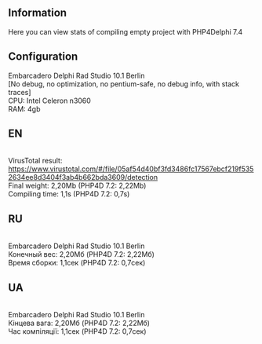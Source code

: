 ## Information
Here you can view stats of compiling empty project with PHP4Delphi 7.4

## Configuration
Embarcadero Delphi Rad Studio 10.1 Berlin
<br>[No debug, no optimization,  no pentium-safe, no debug info, with stack traces]
<br>CPU: Intel Celeron n3060
<br>RAM: 4gb

## EN
<br>VirusTotal result: https://www.virustotal.com/#/file/05af54d40bf3fd3486fc17567ebcf219f5352634ee8d3404f3ab4b662bda3609/detection
<br>Final weight: 2,20Mb (PHP4D 7.2: 2,22Mb)
<br>Compiling time: 1,1s (PHP4D 7.2: 0,7s)

## RU
<br>Embarcadero Delphi Rad Studio 10.1 Berlin
<br>Конечный вес: 2,20Мб (PHP4D 7.2: 2,22Мб)
<br>Время сборки: 1,1сек (PHP4D 7.2: 0,7сек)

## UA
<br>Embarcadero Delphi Rad Studio 10.1 Berlin
<br>Кінцева вага: 2,20Мб (PHP4D 7.2: 2,22Мб)
<br>Час компіляції: 1,1сек (PHP4D 7.2: 0,7сек)
